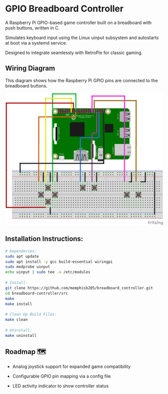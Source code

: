 # GPIO Breadboard Controller

A Raspberry Pi GPIO-based game controller built on a breadboard with push buttons, written in C.

Simulates keyboard input using the Linux uinput subsystem and autostarts at boot via a systemd service.

Designed to integrate seamlessly with RetroPie for classic gaming.

## Wiring Diagram

This diagram shows how the Raspberry Pi GPIO pins are connected to the breadboard buttons.

![Wiring Diagram](wiring_diagram.png)

## Installation Instructions:

```bash
# Dependecies:
sudo apt update
sudo apt install -y gcc build-essential wiringpi
sudo modprobe uinput
echo uinput | sudo tee -a /etc/modules

# Install:
git clone https://github.com/memphisb205/breadboard_controller.git
cd breadboard-controller/src
make
make install

# Clean Up Build Files:
make clean

# Uninstall:
make uninstall
```

## Roadmap 🗺️
- Analog joystick support for expanded game compatibility

- Configurable GPIO pin mapping via a config file

- LED activity indicator to show controller status



